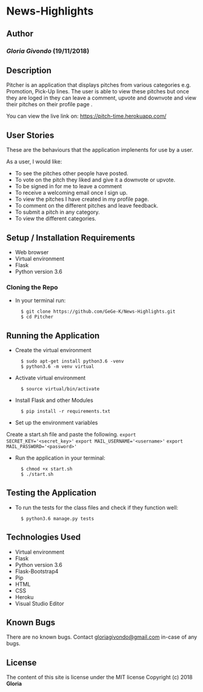 # News-Highlights

## Author
### *Gloria Givondo* (19/11/2018)

## Description 
Pitcher is an application that displays pitches from various categories e.g. Promotion, Pick-Up lines. The user is able to view these pitches but once they are loged in they can leave a comment, upvote and downvote and view their pitches on their profile page .

You can view the live link on: https://pitch-time.herokuapp.com/

## User Stories
These are the behaviours that the application implenents for use by a user.

As a user, I would like: 

* To see the pitches other people have posted.
* To vote on the pitch they liked and give it a downvote or upvote.
* To be signed in for me to leave a comment
* To receive a welcoming email once I sign up.
* To view the pitches I have created in my profile page.
* To comment on the different pitches and leave feedback.
* To submit a pitch in any category.
* To view the different categories.

## Setup / Installation Requirements
* Web browser
* Virtual environment
* Flask
* Python version 3.6


### Cloning the Repo
* In your terminal run:

        $ git clone https://github.com/GeGe-K/News-Highlights.git
        $ cd Pitcher

## Running the Application 
* Create the virtual environment

        $ sudo apt-get install python3.6 -venv
        $ python3.6 -m venv virtual

* Activate virtual environment

        $ source virtual/bin/activate

* Install Flask and other Modules

        $ pip install -r requirements.txt

* Set up the environment variables
        
Create a start.sh file and paste the following.
`export SECRET_KEY='<secret_key>'`
`export MAIL_USERNAME='<username>'`
`export MAIL_PASSWORD='<password>'`

* Run the application in your terminal:

        $ chmod +x start.sh
        $ ./start.sh

## Testing the Application 
* To run the tests for the class files and check if they function well:

        $ python3.6 manage.py tests

## Technologies Used
* Virtual environment
* Flask
* Python version 3.6
* Flask-Bootstrap4
* Pip
* HTML
* CSS
* Heroku
* Visual Studio Editor

## Known Bugs
There are no known bugs. Contact gloriagivondo@gmail.com in-case of any bugs.

## License
The content of this site is license under the MIT license
Copyright (c) 2018 **Gloria**

